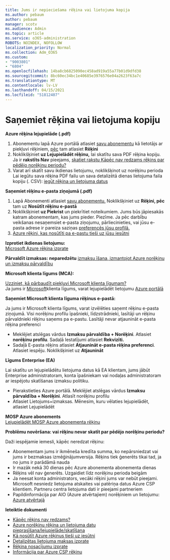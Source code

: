 ```yaml
---
title: Jums ir nepieciešama rēķina vai lietojuma kopija
ms.author: pebaum
author: pebaum
manager: scotv
ms.audience: Admin
ms.topic: article
ms.service: o365-administration
ROBOTS: NOINDEX, NOFOLLOW
localization_priority: Normal
ms.collection: Adm_O365
ms.custom:
- "9003801"
- "6804"
ms.openlocfilehash: 14ba8cb6825090ec458ad919a55a77b01d9dfd38
ms.sourcegitcommit: 8bc60ec34bc1e40685e3976576e04a2623f63a7c
ms.translationtype: MT
ms.contentlocale: lv-LV
ms.lasthandoff: 04/15/2021
ms.locfileid: "51812407"
---
```

# <a name="get-a-copy-of-your-bill-or-usage"></a>Saņemiet rēķina vai lietojuma kopiju

**Azure rēķina lejupielāde (.pdf)**

1. Abonementu lapā Azure portālā atlasiet [savu abonementu](https://portal.azure.com/#blade/Microsoft_Azure_Billing/SubscriptionsBlade) kā lietotājs ar piekļuvi rēķiniem, [pēc](https://docs.microsoft.com/azure/cost-management-billing/manage/manage-billing-access?WT.mc_id=Portal-Microsoft_Azure_Support) tam atlasiet **Rēķini**
2. Noklikšķiniet **uz Lejupielādēt rēķinu,** lai skatītu sava PDF rēķina kopiju. Ja ir **rakstīts Nav** pieejams, [skatiet rakstu Kāpēc nav redzams rēķins par pēdējo norēķinu periodu?](https://docs.microsoft.com/azure/cost-management-billing/manage/download-azure-invoice-daily-usage-date?WT.mc_id=Portal-Microsoft_Azure_Support#noinvoice)
3. Varat arī skatīt savu ikdienas lietojumu, noklikšķinot uz norēķinu perioda Lai iegūtu sava rēķina PDF failu un sava detalizētā dienas lietojuma faila kopiju (. CSV): [iegūt rēķina un lietojuma datus](https://docs.microsoft.com/azure/cost-management-billing/manage/download-azure-invoice-daily-usage-date?WT.mc_id=Portal-Microsoft_Azure_Support)

**Saņemiet rēķinu e-pasta ziņojumā (.pdf)**

1. Lapā Abonementi atlasiet [savu abonementu.](https://ms.portal.azure.com/#blade/Microsoft_Azure_Billing/SubscriptionsBlade) Noklikšķiniet uz **Rēķini, pēc** tam uz **Nosūtīt rēķinu e-pastā**
2. Noklikšķiniet **uz Piekrist** un piekrītiet noteikumiem. Jums būs jāpiesakās katram abonementam, kas jums pieder. Piezīme. Ja pēc darbību veikšanas nesaņemsiet e-pasta ziņojumu, pārliecinieties, vai jūsu e-pasta adrese ir pareiza saziņas [preferencēs jūsu profilā.](https://account.windowsazure.com/profile)
3. [Azure rēķini, kas nosūtīti pa e-pastu tieši uz jūsu iesūtni](https://azure.microsoft.com/blog/azure-email-invoices/)

**Izprotiet ikdienas lietojumu:**  
 [Microsoft Azure rēķina izprate](https://docs.microsoft.com/azure/cost-management-billing/understand/review-individual-bill?WT.mc_id=Portal-Microsoft_Azure_Support)  

**Pārvaldīt izmaksas: neparedzētu** [izmaksu īšana, izmantojot Azure norēķinu un izmaksu pārvaldību](https://docs.microsoft.com/azure/cost-management-billing/manage/getting-started?WT.mc_id=Portal-Microsoft_Azure_Support)  

**Microsoft klienta līgums (MCA):**

[Uzziniet, kā pārbaudīt piekļuvi Microsoft klienta līgumam?](https://docs.microsoft.com/azure/cost-management-billing/manage/download-azure-invoice-daily-usage-date?WT.mc_id=Portal-Microsoft_Azure_Support#check-access-to-a-microsoft-customer-agreement)  
Ja jums ir [Microsoft](https://docs.microsoft.com/azure/cost-management-billing/manage/download-azure-invoice-daily-usage-date?WT.mc_id=Portal-Microsoft_Azure_Support#check-access-to-a-microsoft-customer-agreement)klienta līgums, varat lejupielādēt lietojumu [Azure portālā](https://portal.azure.com/)

**Saņemiet Microsoft klienta līguma rēķinus e-pastā:**

Ja jums ir Microsoft klienta līgums, varat izvēlēties saņemt rēķinu e-pasta ziņojumā. Visi norēķinu profilu īpašnieki, līdzstrādnieki, lasītāji un rēķinu pārvaldnieki rēķinu saņems pa e-pastu. Lasītāji nevar atjaunināt e-pasta rēķina preferenci

- Meklējiet atslēgas vārdus **Izmaksu pārvaldība + Norēķini**. Atlasiet **norēķinu profilu**. Sadaļā Iestatījumi atlasiet **Rekvizīti.**
- Sadaļā E-pasta rēķins atlasiet **Atjaunināt e-pasta rēķina preferenci**. Atlasiet iespēju. Noklikšķiniet uz **Atjaunināt**

**Līgums Enterprise (EA)**

Lai skatītu un lejupielādētu lietojuma datus kā EA klientam, jums jābūt Enterprise administratoram, konta īpašniekam vai nodaļas administratoram ar iespējotu skatīšanas izmaksu politiku.

- Pierakstieties Azure portālā. Meklējiet atslēgas vārdus **Izmaksu pārvaldība + Norēķini**. Atlasīt norēķinu profilu
- Atlasiet Lietojums+izmaksas. Mēnesim, kuru vēlaties lejupielādēt, atlasiet Lejupielādēt

**MOSP Azure abonements**  
[Lejupielādēt MOSP Azure abonementa rēķinu](https://docs.microsoft.com/azure/cost-management-billing/understand/download-azure-invoice?WT.mc_id=Portal-Microsoft_Azure_Support#download-your-mosp-azure-subscription-invoice)

**Problēmu novēršana: vai rēķinu nevar skatīt par pēdējo norēķinu periodu?**

Daži iespējamie iemesli, kāpēc neredzat rēķinu:

- Abonementam jums ir ikmēneša kredīta summa, ko nepārsniedzat vai jums ir bezmaksas izmēģinājumversija. Rēķins tiek ģenerēts tikai tad, ja no jums ir parādāmā nauda
- Ir mazāk nekā 30 dienas pēc Azure abonementa abonementa dienas
- Rēķins vēl nav ģenerēts. Uzgaidiet līdz norēķinu perioda beigām
- Ja neesat konta administrators, vecāki rēķini jums var nebūt pieejami. Microsoft nesniedz lietojuma atskaites vai patēriņa datus Azure CSP klientiem. Partneru centra lietojuma dati ir pieejami partneriem
- Papildinformācija par AIO (Azure atvērtajiem) norēķiniem un lietojumu: [Azure atvērtajā](https://azure.microsoft.com/offers/ms-azr-0111p/)

**Ieteiktie dokumenti**

- [Kāpēc rēķins nav redzams?](https://docs.microsoft.com/azure/cost-management-billing/understand/download-azure-invoice?WT.mc_id=Portal-Microsoft_Azure_Support#noinvoice)
- [Azure norēķinu rēķina un lietojuma datu pieprasīšana/lejupielāde/skatīšana](https://docs.microsoft.com/azure/cost-management-billing/manage/download-azure-invoice-daily-usage-date?WT.mc_id=Portal-Microsoft_Azure_Support)
- [Kā nosūtīt Azure rēķinus tieši uz iesūtni](https://docs.microsoft.com/azure/cost-management-billing/manage/download-azure-invoice-daily-usage-date?WT.mc_id=Portal-Microsoft_Azure_Support)
- [Detalizētas lietojuma maksas izprate](https://docs.microsoft.com/azure/cost-management-billing/understand/review-individual-bill?WT.mc_id=Portal-Microsoft_Azure_Support#csv)
- [Rēķina nosacījumu izprate](https://docs.microsoft.com/azure/cost-management-billing/understand/understand-invoice?WT.mc_id=Portal-Microsoft_Azure_Support)
- [Informācija par Azure CSP rēķinu](https://docs.microsoft.com/partner-center/azure-plan-lp?WT.mc_id=Portal-Microsoft_Azure_Support)
